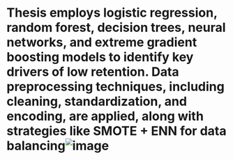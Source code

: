 # Thesis employs logistic regression, random forest, decision trees, neural networks, and extreme gradient boosting models to identify key drivers of low retention. Data preprocessing techniques, including cleaning, standardization, and encoding, are applied, along with strategies like SMOTE + ENN for data balancing![image](https://github.com/Jibsticks/Thesis/assets/143664492/7b5c8db9-ea11-4fb2-92c0-ca98cef7231b)
